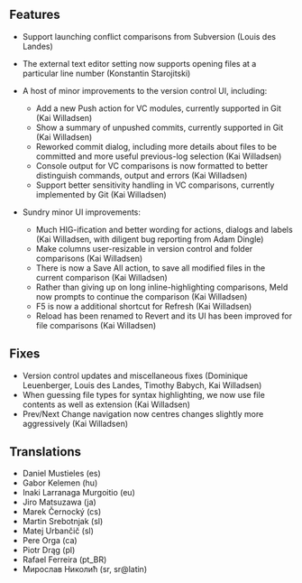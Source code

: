 <!--
2013-6-4 meld 1.7.3
===================
-->

Features
--------

* Support launching conflict comparisons from Subversion (Louis des
  Landes)
* The external text editor setting now supports opening files at a
  particular line number (Konstantin Starojitski)

* A host of minor improvements to the version control UI, including:

  * Add a new Push action for VC modules, currently supported in Git (Kai
    Willadsen)
  * Show a summary of unpushed commits, currently supported in Git (Kai
    Willadsen)
  * Reworked commit dialog, including more details about files to be
    committed and more useful previous-log selection (Kai Willadsen)
  * Console output for VC comparisons is now formatted to better
    distinguish commands, output and errors (Kai Willadsen)
  * Support better sensitivity handling in VC comparisons, currently
    implemented by Git (Kai Willadsen)

* Sundry minor UI improvements:

  * Much HIG-ification and better wording for actions, dialogs and
    labels (Kai Willadsen, with diligent bug reporting from Adam Dingle)
  * Make columns user-resizable in version control and folder comparisons
    (Kai Willadsen)
  * There is now a Save All action, to save all modified files in the
    current comparison (Kai Willadsen)
  * Rather than giving up on long inline-highlighting comparisons, Meld
    now prompts to continue the comparison (Kai Willadsen)
  * F5 is now a additional shortcut for Refresh (Kai Willadsen)
  * Reload has been renamed to Revert and its UI has been improved for
    file comparisons (Kai Willadsen)

Fixes
-----

* Version control updates and miscellaneous fixes (Dominique Leuenberger,
  Louis des Landes, Timothy Babych, Kai Willadsen)
* When guessing file types for syntax highlighting, we now use file
  contents as well as extension (Kai Willadsen)
* Prev/Next Change navigation now centres changes slightly more
  aggressively (Kai Willadsen)

Translations
------------

* Daniel Mustieles (es)
* Gabor Kelemen (hu)
* Inaki Larranaga Murgoitio (eu)
* Jiro Matsuzawa (ja)
* Marek Černocký (cs)
* Martin Srebotnjak (sl)
* Matej Urbančič (sl)
* Pere Orga (ca)
* Piotr Drąg (pl)
* Rafael Ferreira (pt_BR)
* Мирослав Николић (sr, sr@latin)
